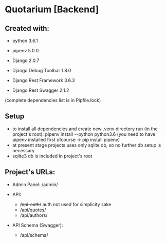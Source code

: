 # Quotarium [Backend]

## Created with:
* python                3.6.1

* pipenv                5.0.0

* Django                2.0.7
* Django Debug Toolbar  1.8.0
* Django Rest Framework 3.6.3
* Django Rest Swagger   2.1.2

(complete dependencies list is in Pipfile.lock)

## Setup
* to install all dependencies and create new .venv directory run (in the project's root):
    pipenv install --python python3.6 (you need to have pipenv installed first ofcourse -> pip install pipenv)
* at present stage projects uses only sqlite db, so no further db setup is necessary
* sqlite3 db is included in project's root


## Project's URLs:
* Admin Panel: /admin/

* API:
    - ~~/api-auth/~~ auth not used for simplicity sake
    - /api/quotes/
    - /api/authors/

* API Schema (Swagger):
    - /api/schema/